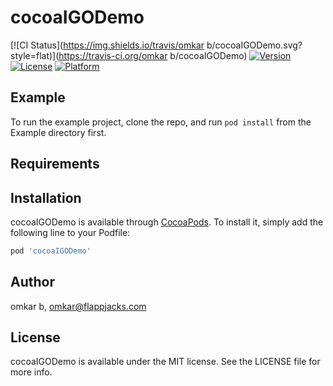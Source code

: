 # cocoaIGODemo

[![CI Status](https://img.shields.io/travis/omkar b/cocoaIGODemo.svg?style=flat)](https://travis-ci.org/omkar b/cocoaIGODemo)
[![Version](https://img.shields.io/cocoapods/v/cocoaIGODemo.svg?style=flat)](https://cocoapods.org/pods/cocoaIGODemo)
[![License](https://img.shields.io/cocoapods/l/cocoaIGODemo.svg?style=flat)](https://cocoapods.org/pods/cocoaIGODemo)
[![Platform](https://img.shields.io/cocoapods/p/cocoaIGODemo.svg?style=flat)](https://cocoapods.org/pods/cocoaIGODemo)

## Example

To run the example project, clone the repo, and run `pod install` from the Example directory first.

## Requirements

## Installation

cocoaIGODemo is available through [CocoaPods](https://cocoapods.org). To install
it, simply add the following line to your Podfile:

```ruby
pod 'cocoaIGODemo'
```

## Author

omkar b, omkar@flappjacks.com

## License

cocoaIGODemo is available under the MIT license. See the LICENSE file for more info.

